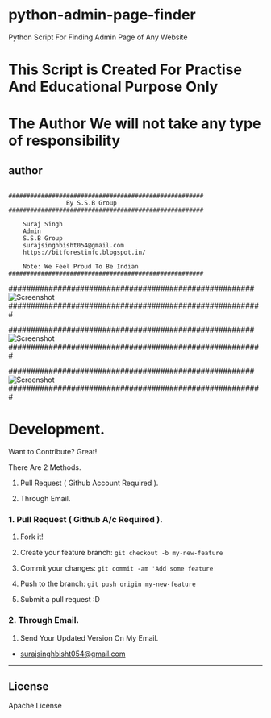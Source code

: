 # python-admin-page-finder
Python Script For Finding Admin Page of Any Website



# This Script is Created For Practise And Educational Purpose Only


# The Author We will not take any type of responsibility


## __author__
```

######################################################
                By S.S.B Group                          
######################################################

    Suraj Singh
    Admin
    S.S.B Group
    surajsinghbisht054@gmail.com
    https://bitforestinfo.blogspot.in/

    Note: We Feel Proud To Be Indian
######################################################
```
#######################################################
![Screenshot](scr/test.png?raw=true "Screenshot1")
#########################################################


#######################################################
![Screenshot](scr/test1.png?raw=true "Screenshot2")
#########################################################


#######################################################
![Screenshot](scr/test2.png?raw=true "Screenshot3")
#########################################################



# Development.


Want to Contribute? Great!


There Are 2 Methods.

1. Pull Request ( Github Account Required ).

2. Through Email.


### 1. Pull Request ( Github A/c Required ). 

1. Fork it!

2. Create your feature branch: `git checkout -b my-new-feature`

3. Commit your changes: `git commit -am 'Add some feature'`

4. Push to the branch: `git push origin my-new-feature`

5. Submit a pull request :D



### 2. Through Email.

1. Send Your Updated Version On My Email.

- surajsinghbisht054@gmail.com


----

## License

Apache License


